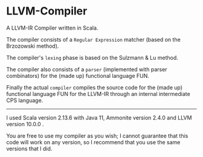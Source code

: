 # LLVM-Compiler
A LLVM-IR Compiler written in Scala.

The compiler consists of a `Regular Expression` matcher (based on the Brzozowski method).

The compiler's `lexing` phase is based on the Sulzmann & Lu method.

The compiler also consists of a `parser` (implemented with parser combinators) for the (made up) functional language FUN.

Finally the actual `compiler` compiles the source code for the (made up) functional language FUN for the LLVM-IR through an internal intermediate CPS language.

---

I used Scala version 2.13.6 with Java 11, Ammonite version 2.4.0 and LLVM version 10.0.0 .

You are free to use my compiler as you wish; I cannot guarantee that this code will work on any version, so I recommend that you use the same versions that I did.
